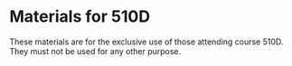 # Materials for 510D

These materials are for the exclusive use of those attending course 510D. They must not be used for any other purpose.
